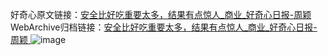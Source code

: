 好奇心原文链接：[安全比好吃重要太多，结果有点惊人_商业_好奇心日报-周颖 ](https://www.qdaily.com/articles/11313.html)
WebArchive归档链接：[安全比好吃重要太多，结果有点惊人_商业_好奇心日报-周颖 ](http://web.archive.org/web/20190623164241/https://www.qdaily.com/articles/11313.html)
![image](http://ww3.sinaimg.cn/large/007d5XDply1g3wffbppamj30u02mqtto)